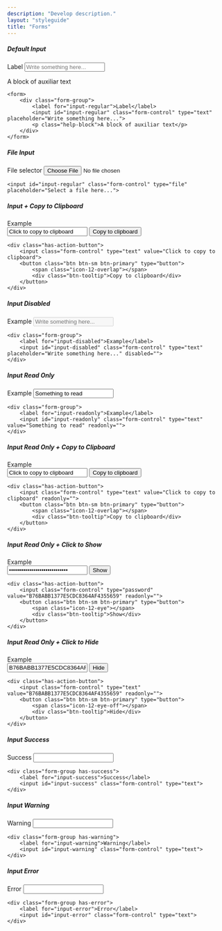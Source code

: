 ```yaml
---
description: "Develop description."
layout: "styleguide"
title: "Forms"
---
```


##### Default Input

<form>
	<div class="form-group">
		<label for="input-regular">Label</label>
		<input id="input-regular" class="form-control" type="text" placeholder="Write something here...">
		<p class="help-block">A block of auxiliar text</p>
	</div>
</form>

```htmlmixed
<form>
	<div class="form-group">
		<label for="input-regular">Label</label>
		<input id="input-regular" class="form-control" type="text" placeholder="Write something here...">
		<p class="help-block">A block of auxiliar text</p>
	</div>
</form>
```

##### File Input

<form>
	<div class="form-group">
		<label for="input-regular">File selector</label>
		<input id="input-regular" class="form-control" type="file" placeholder="Select a file here...">
	</div>
</form>

```htmlmixex
<input id="input-regular" class="form-control" type="file" placeholder="Select a file here...">
```

##### Input + Copy to Clipboard

<form>
	<div class="form-group">
		<label>Example</label>
		<div class="has-action-button">
			<input class="form-control" type="text" onfocus="this.select();" onmouseup="return false;" value="Click to copy to clipboard">
			<button class="btn btn-sm btn-primary" type="button">
				<span class="icon-12-overlap"></span>
				<div class="btn-tooltip">Copy to clipboard</div>
			</button>
		</div>
	</div>
</form>

```htmlmixed
<div class="has-action-button">
	<input class="form-control" type="text" value="Click to copy to clipboard">
	<button class="btn btn-sm btn-primary" type="button">
		<span class="icon-12-overlap"></span>
		<div class="btn-tooltip">Copy to clipboard</div>
	</button>
</div>
```

##### Input Disabled

<form>
	<div class="form-group">
		<label for="input-disabled">Example</label>
		<input id="input-disabled" class="form-control" type="text" placeholder="Write something here..." disabled="">
	</div>
</form>

```htmlmixed
<div class="form-group">
	<label for="input-disabled">Example</label>
	<input id="input-disabled" class="form-control" type="text" placeholder="Write something here..." disabled="">
</div>
```

##### Input Read Only

<form>
	<div class="form-group">
		<label for="input-readonly">Example</label>
		<input id="input-readonly" class="form-control" type="text" value="Something to read" readonly="">
	</div>
</form>

```htmlmixed
<div class="form-group">
	<label for="input-readonly">Example</label>
	<input id="input-readonly" class="form-control" type="text" value="Something to read" readonly="">
</div>
```

##### Input Read Only + Copy to Clipboard

<form>
	<div class="form-group">
		<label>Example</label>
		<div class="has-action-button">
			<input class="form-control" type="text" onfocus="this.select();" onmouseup="return false;" value="Click to copy to clipboard" readonly="">
			<button class="btn btn-sm btn-primary" type="button">
				<span class="icon-12-overlap"></span>
				<div class="btn-tooltip">Copy to clipboard</div>
			</button>
		</div>
	</div>
</form>

```htmlmixed
<div class="has-action-button">
	<input class="form-control" type="text" value="Click to copy to clipboard" readonly="">
	<button class="btn btn-sm btn-primary" type="button">
		<span class="icon-12-overlap"></span>
		<div class="btn-tooltip">Copy to clipboard</div>
	</button>
</div>
```

##### Input Read Only + Click to Show

<form>
	<div class="form-group">
		<label>Example</label>
		<div class="has-action-button">
			<input class="form-control" type="password" value="B76BABB1377E5CDC8364AF4355659" readonly="">
			<button class="btn btn-sm btn-primary" type="button">
				<span class="icon-12-eye"></span>
				<div class="btn-tooltip">Show</div>
			</button>
		</div>
	</div>
</form>

```htmlmixed
<div class="has-action-button">
	<input class="form-control" type="password" value="B76BABB1377E5CDC8364AF4355659" readonly="">
	<button class="btn btn-sm btn-primary" type="button">
		<span class="icon-12-eye"></span>
		<div class="btn-tooltip">Show</div>
	</button>
</div>
```

##### Input Read Only + Click to Hide

<form>
	<div class="form-group">
		<label>Example</label>
		<div class="has-action-button">
			<input class="form-control" type="text" value="B76BABB1377E5CDC8364AF4355659" readonly="">
			<button class="btn btn-sm btn-primary" type="button">
				<span class="icon-12-eye-off"></span>
				<div class="btn-tooltip">Hide</div>
			</button>
		</div>
	</div>
</form>

```htmlmixed
<div class="has-action-button">
	<input class="form-control" type="text" value="B76BABB1377E5CDC8364AF4355659" readonly="">
	<button class="btn btn-sm btn-primary" type="button">
		<span class="icon-12-eye-off"></span>
		<div class="btn-tooltip">Hide</div>
	</button>
</div>
```

##### Input Success

<form>
	<div class="form-group has-success">
		<label for="input-success">Success</label>
		<input id="input-success" class="form-control" type="text">
	</div>
</form>

```htmlmixed
<div class="form-group has-success">
	<label for="input-success">Success</label>
	<input id="input-success" class="form-control" type="text">
</div>
```

##### Input Warning

<form>
	<div class="form-group has-warning">
		<label for="input-warning">Warning</label>
		<input id="input-warning" class="form-control" type="text">
	</div>
</form>

```htmlmixed
<div class="form-group has-warning">
	<label for="input-warning">Warning</label>
	<input id="input-warning" class="form-control" type="text">
</div>
```

##### Input Error

<form>
	<div class="form-group has-error">
		<label for="input-error">Error</label>
		<input id="input-error" class="form-control" type="text">
	</div>
</form>

```htmlmixed
<div class="form-group has-error">
	<label for="input-error">Error</label>
	<input id="input-error" class="form-control" type="text">
</div>
```